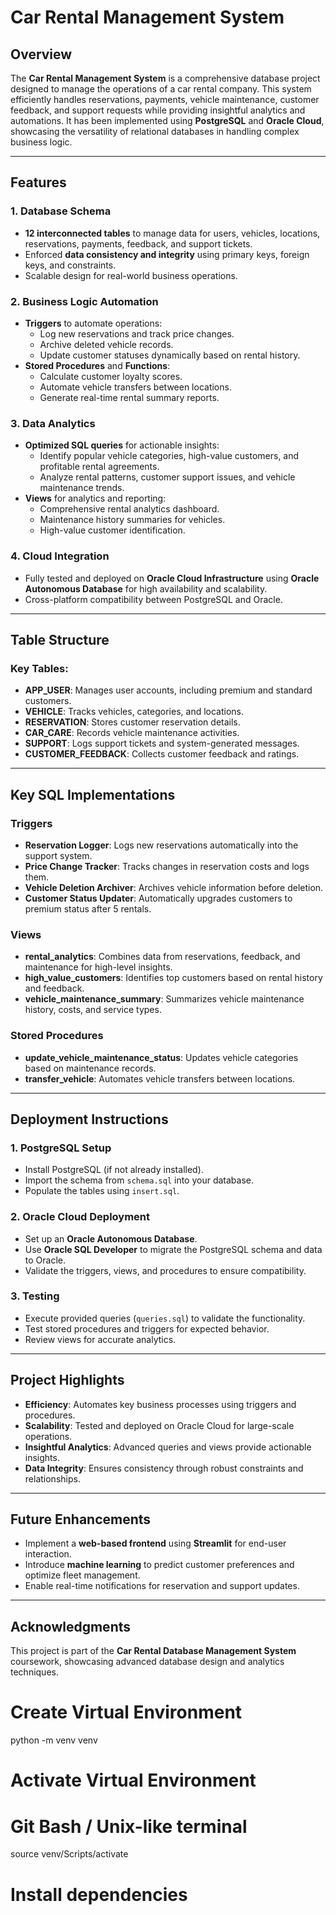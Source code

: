 # Car Rental Management System

## Overview
The **Car Rental Management System** is a comprehensive database project designed to manage the operations of a car rental company. This system efficiently handles reservations, payments, vehicle maintenance, customer feedback, and support requests while providing insightful analytics and automations. It has been implemented using **PostgreSQL** and **Oracle Cloud**, showcasing the versatility of relational databases in handling complex business logic.

---

## Features

### 1. **Database Schema**
- **12 interconnected tables** to manage data for users, vehicles, locations, reservations, payments, feedback, and support tickets.
- Enforced **data consistency and integrity** using primary keys, foreign keys, and constraints.
- Scalable design for real-world business operations.

### 2. **Business Logic Automation**
- **Triggers** to automate operations:
  - Log new reservations and track price changes.
  - Archive deleted vehicle records.
  - Update customer statuses dynamically based on rental history.
- **Stored Procedures** and **Functions**:
  - Calculate customer loyalty scores.
  - Automate vehicle transfers between locations.
  - Generate real-time rental summary reports.

### 3. **Data Analytics**
- **Optimized SQL queries** for actionable insights:
  - Identify popular vehicle categories, high-value customers, and profitable rental agreements.
  - Analyze rental patterns, customer support issues, and vehicle maintenance trends.
- **Views** for analytics and reporting:
  - Comprehensive rental analytics dashboard.
  - Maintenance history summaries for vehicles.
  - High-value customer identification.

### 4. **Cloud Integration**
- Fully tested and deployed on **Oracle Cloud Infrastructure** using **Oracle Autonomous Database** for high availability and scalability.
- Cross-platform compatibility between PostgreSQL and Oracle.

---

## Table Structure

### Key Tables:
- **APP_USER**: Manages user accounts, including premium and standard customers.
- **VEHICLE**: Tracks vehicles, categories, and locations.
- **RESERVATION**: Stores customer reservation details.
- **CAR_CARE**: Records vehicle maintenance activities.
- **SUPPORT**: Logs support tickets and system-generated messages.
- **CUSTOMER_FEEDBACK**: Collects customer feedback and ratings.

---

## Key SQL Implementations

### Triggers
- **Reservation Logger**: Logs new reservations automatically into the support system.
- **Price Change Tracker**: Tracks changes in reservation costs and logs them.
- **Vehicle Deletion Archiver**: Archives vehicle information before deletion.
- **Customer Status Updater**: Automatically upgrades customers to premium status after 5 rentals.

### Views
- **rental_analytics**: Combines data from reservations, feedback, and maintenance for high-level insights.
- **high_value_customers**: Identifies top customers based on rental history and feedback.
- **vehicle_maintenance_summary**: Summarizes vehicle maintenance history, costs, and service types.

### Stored Procedures
- **update_vehicle_maintenance_status**: Updates vehicle categories based on maintenance records.
- **transfer_vehicle**: Automates vehicle transfers between locations.

---

## Deployment Instructions

### 1. **PostgreSQL Setup**
- Install PostgreSQL (if not already installed).
- Import the schema from `schema.sql` into your database.
- Populate the tables using `insert.sql`.

### 2. **Oracle Cloud Deployment**
- Set up an **Oracle Autonomous Database**.
- Use **Oracle SQL Developer** to migrate the PostgreSQL schema and data to Oracle.
- Validate the triggers, views, and procedures to ensure compatibility.

### 3. **Testing**
- Execute provided queries (`queries.sql`) to validate the functionality.
- Test stored procedures and triggers for expected behavior.
- Review views for accurate analytics.

---

## Project Highlights
- **Efficiency**: Automates key business processes using triggers and procedures.
- **Scalability**: Tested and deployed on Oracle Cloud for large-scale operations.
- **Insightful Analytics**: Advanced queries and views provide actionable insights.
- **Data Integrity**: Ensures consistency through robust constraints and relationships.

---

## Future Enhancements
- Implement a **web-based frontend** using **Streamlit** for end-user interaction.
- Introduce **machine learning** to predict customer preferences and optimize fleet management.
- Enable real-time notifications for reservation and support updates.

---

## Acknowledgments
This project is part of the **Car Rental Database Management System** coursework, showcasing advanced database design and analytics techniques.



# Create Virtual Environment
python -m venv venv

# Activate Virtual Environment
# Git Bash / Unix-like terminal
source venv/Scripts/activate

# Install dependencies





